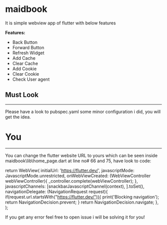 # maidbook

It is simple webview app of flutter with below features

<b>Features:</b> </br>
- Back Button
- Forward Button
- Refresh Widget
- Add Cache
- Clear Cache
- Add Cookie
- Clear Cookie
- Check User agent

## Must Look
-----------------------
Please have a look to pubspec.yaml some minor configuration i did, you will get the idea.

# You
-----------------------
You can change the flutter website URL to yours which can be seen inside maidbook\lib\home_page.dart at line no# 66 and 75, have look to code:

return WebView(
  initialUrl: 'https://flutter.dev/',
  javascriptMode: JavascriptMode.unrestricted,
  onWebViewCreated: (WebViewController webViewController){
    _controller.complete(webViewController);
  },
  javascriptChannels: 
  <JavascriptChannel>[snackbarJavascriptChannel(context),
  ].toSet(),
  navigationDelegate: (NavigationRequest request){
    if(request.url.startsWith("https://flutter.dev/")){
      print('Blocking navigation');
      return NavigationDecision.prevent;
    }
    return NavigationDecision.navigate;
  },
);


If you get any error feel free to open issue i will be solving it for you!
